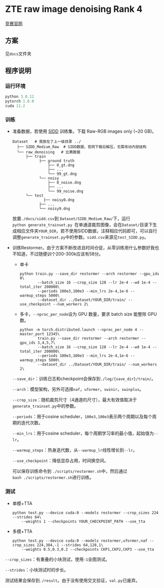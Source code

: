 # ZTE raw image denoising Rank 4

[竞赛官网](https://zte.hina.com/zte/denoise)

## 方案
见`docs`文件夹

## 程序说明

### 运行环境

```python
python 3.8.12
pytorch 1.8.0
cuda 11.2
```

### 训练

- 准备数据，若使用 [SIDD](https://www.eecs.yorku.ca/~kamel/sidd/dataset.php) 训练集，下载 Raw-RGB images only (~20 GB)。
  
  ```
  Dataset   # 我放在了上一级目录 ../
    ├── SIDD_Medium_Raw  # SIDD数据，官网下载后解压，无需改动内部结构
    └── raw_denoising   # 比赛数据
        ├── train
              ├── ground truth
                  ├── 0_gt.dng
                  ├── ...
                  └── 99_gt.dng
              └── noisy
                  ├── 0_noise.dng
                  ├── ...
                  └── 99_noise.dng
        └── test
                ├── noisy0.dng
              ├── ...
              └── noisy9.dng
  ```
  
  放置`./docs/sidd.csv`到 `Dataset/SIDD_Medium_Raw/`下，运行`python generate_trainset.py `在单通道裁剪图像，会在`Dataset/`目录下生成相应文件夹`YOUR_DIR`，若不使用SIDD数据，注释相应代码即可，可以自行调整`generate_trainset.py`中的参数。`sidd.csv`来源见`test_SIDD.py`。

- 训练Restormer。由于方案不断改进且时间仓促，从零训练用什么参数好我也不知道，不过随便训个200-300k应该有58分。
  
  - 单卡
    
    ```
    python train.py --save_dir restormer --arch restormer --gpu_ids 0\
            --batch_size 16 --crop_size 128 --lr 2e-4 --wd 1e-4 --total_iter 200000\
            --periods 100e3,100e3 --min_lrs 2e-4,1e-6 --warmup_steps 5000\
            --dataset_dir ../Dataset/YOUR_DIR/train/ --use_checkpoint --num_workers 2\
    ```
  
  - 多卡，`--nproc_per_node`设为 GPU 数量，要求 batch size 能整除 GPU 数。
    
    ```
    python -m torch.distributed.launch --nproc_per_node 4 --master_port 12345\
            train.py --save_dir restormer --arch restormer --gpu_ids 3,4,5,7\
            --batch_size 16 --crop_size 128 --lr 2e-4 --wd 1e-4 --total_iter 200000\
            --periods 100e3,100e3 --min_lrs 2e-4,1e-6 --warmup_steps 5000\
            --dataset_dir ../Dataset/YOUR_DIR/train/ --num_workers 2\
    ```
  
  `--save_dir`：训练日志和checkpoint会保存到`./log/{save_dir}/train/`。
  
  `--arch`：模型架构，另外可选择`naf`，`uformer`，`swinir`，`swinplus`。
  
  `--crop_size`：随机裁剪尺寸（4通道的尺寸），最大有效值取决于`generate_trainset.py`中的参数。
  
  `--periods`：用于cosine scheduler，`100e3,100e3`表示两个周期以及每个周期的迭代次数。
  
  `--min_lrs`：用于cosine scheduler，每个周期学习率的最小值，起始值为`--lr`。
  
  `--warmup_steps`：热身迭代数，从`--warmup_lr`线性增长到`--lr`。
  
  `--use_checkpoint`：降低显存占用，时间换空间。
  
  可以保存训练命令到 `./scripts/restormer.sh`中，然后通过`bash ./scripts/restormer.sh`进行训练。 

### 测试

- 单模+TTA
  
  ```
  python test.py --device cuda:0 --models restormer --crop_sizes 224 --strides 64\
      --weights 1 --checkpoints YOUR_CHECKPOINT_PATH --use_tta
  ```

- 多模+TTA
  
  ```
  python test.py --device cuda:0 --models restormer,uformer,naf --crop_sizes 224,384,-1 --strides 64,128,1\
      --weights 0.5,0.3,0.2 --checkpoints CKP1,CKP2,CKP3 --use_tta
  ```

`--crop_sizes`：有重叠的小块测试，使用`-1`全图测试。

`--strides`：小块测试时的步长。

测试结果会保存到`./result`。由于没有使用交叉验证，`val.py`已废弃。
